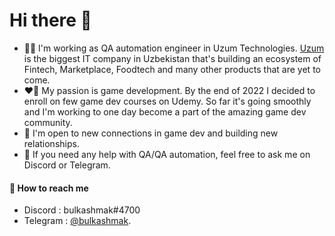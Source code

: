 # Hi there 👋

- 👨‍💻 I'm working as QA automation engineer in Uzum Technologies. [Uzum](https://uzum.com/) is the biggest IT company in Uzbekistan that's building an ecosystem of Fintech, Marketplace, Foodtech and many other products that are yet to come.
- ❤️‍🔥 My passion is game development. By the end of 2022 I decided to enroll on few game dev courses on Udemy. So far it's going smoothly and I'm working to one day become a part of the amazing game dev community.
- 🤝 I'm open to new connections in game dev and building new relationships.
- 👻 If you need any help with QA/QA automation, feel free to ask me on Discord or Telegram.
#### 🔗 How to reach me
- Discord  : bulkashmak#4700
- Telegram : [@bulkashmak](https://t.me/bulkashmak).

<!--
**bulkashmak/bulkashmak** is a ✨ _special_ ✨ repository because its `README.md` (this file) appears on your GitHub profile.

Here are some ideas to get you started:

- 🔭 I’m currently working on ...
- 🌱 I’m currently learning ...
- 👯 I’m looking to collaborate on ...
- 🤔 I’m looking for help with ...
- 💬 Ask me about ...
- 📫 How to reach me: ...
- 😄 Pronouns: ...
- ⚡ Fun fact: ...
-->
